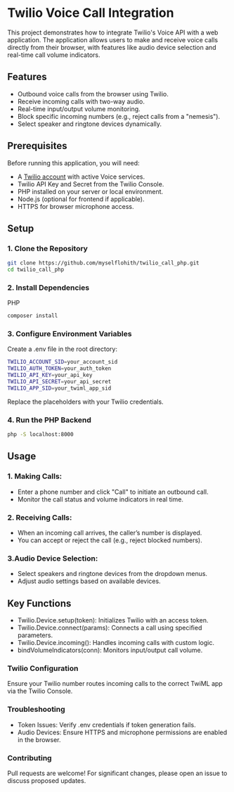 # Twilio Voice Call Integration

This project demonstrates how to integrate Twilio's Voice API with a web application. The application allows users to make and receive voice calls directly from their browser, with features like audio device selection and real-time call volume indicators.

## Features

- Outbound voice calls from the browser using Twilio.
- Receive incoming calls with two-way audio.
- Real-time input/output volume monitoring.
- Block specific incoming numbers (e.g., reject calls from a "nemesis").
- Select speaker and ringtone devices dynamically.

## Prerequisites

Before running this application, you will need:

- A [Twilio account](https://www.twilio.com/try-twilio) with active Voice services.
- Twilio API Key and Secret from the Twilio Console.
- PHP installed on your server or local environment.
- Node.js (optional for frontend if applicable).
- HTTPS for browser microphone access.

## Setup

### 1. Clone the Repository

```bash
git clone https://github.com/myselflohith/twilio_call_php.git
cd twilio_call_php
```

### 2. Install Dependencies
PHP

```bash
composer install
```

### 3. Configure Environment Variables

Create a .env file in the root directory:

```bash
TWILIO_ACCOUNT_SID=your_account_sid
TWILIO_AUTH_TOKEN=your_auth_token
TWILIO_API_KEY=your_api_key
TWILIO_API_SECRET=your_api_secret
TWILIO_APP_SID=your_twiml_app_sid
```
Replace the placeholders with your Twilio credentials.

### 4. Run the PHP Backend

```bash
php -S localhost:8000
```

## Usage
### 1. Making Calls:

- Enter a phone number and click "Call" to initiate an outbound call.
- Monitor the call status and volume indicators in real time.

### 2. Receiving Calls:

- When an incoming call arrives, the caller’s number is displayed.
- You can accept or reject the call (e.g., reject blocked numbers).

### 3.Audio Device Selection:

- Select speakers and ringtone devices from the dropdown menus.
- Adjust audio settings based on available devices.

## Key Functions
- Twilio.Device.setup(token): Initializes Twilio with an access token.
- Twilio.Device.connect(params): Connects a call using specified parameters.
- Twilio.Device.incoming(): Handles incoming calls with custom logic.
- bindVolumeIndicators(conn): Monitors input/output call volume.

### Twilio Configuration
Ensure your Twilio number routes incoming calls to the correct TwiML app via the Twilio Console.

### Troubleshooting
- Token Issues: Verify .env credentials if token generation fails.
- Audio Devices: Ensure HTTPS and microphone permissions are enabled in the browser.

### Contributing

Pull requests are welcome! For significant changes, please open an issue to discuss proposed updates.